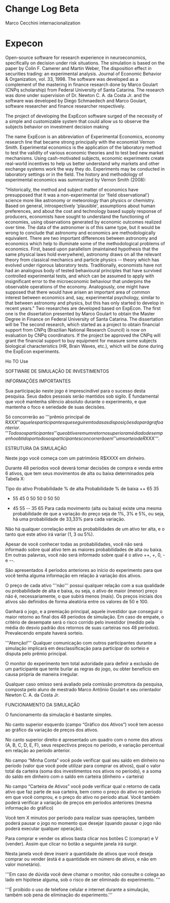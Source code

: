 Change Log Beta
=======

Marco Cecchini internacionalization 

Expecon
=======
Open-source software for research experience in neuroeconomics, specifically on decision under risk situations. The simulation is based on the paper by Colin F. Camerer and Martin Weber, The disposition effect in securities trading: an experimental analysis. Journal of Economic Behavior & Organization, vol. 33, 1998. The software was developed as a complement of the mastering in finance research done by Marco Goulart (CNPq scholarship) from Federal University of Santa Catarina. The research was done under supervision of Dr. Newton C. A. da Costa Jr. and the software was developed by Diego Schmaedech and Marco Goulart, software researcher and finance researcher respectively.

The project of developing the ExpEcon software surged of the necessity of a simple and customizable system that could allow us to observe the subjects behavior on investment decision making

The name ExpEcon is an abbreviation of Experimental Economics, economy research line that became strong principally with the economist Vernon Smith. Experimental economics is the application of the laboratory method to test the validity of various economic theories and to test bed new market mechanisms. Using cash-motivated subjects, economic experiments create real-world incentives to help us better understand why markets and other exchange systems work the way they do. Experiments may be conducted in laboratory settings or in the field. The history and methodology of experimental economics was summarized by Vernon Smith (2008):

"Historically, the method and subject matter of economics have presupposed that it was a non-experimental (or 'field observational') science more like astronomy or meteorology than physics or chemistry. Based on general, introspectively 'plausible', assumptions about human preferences, and about the cost and technology based supply response of producers, economists have sought to understand the functioning of economies, using observations generated by economic outcomes realized over time. The data of the astronomer is of this same type, but it would be wrong to conclude that astronomy and economics are methodologically equivalent. There are two important differences between astronomy and economics which help to illuminate some of the methodological problems of economics. First, based upon parallelism (maintained hypothesis that the same physical laws hold everywhere), astronomy draws on all the relevant theory from classical mechanics and particle physics -- theory which has evolved under rigorous laboratory tests. Traditionally, economists have not had an analogous body of tested behavioural principles that have survived controlled experimental tests, and which can be assumed to apply with insignificant error to the microeconomic behaviour that underpins the observable operations of the economy. Analogously, one might have supposed that there would have arisen an important area of common interest between economics and, say, experimental psychology, similar to that between astronomy and physics, but this has only started to develop in recent years."
Two researches are developed based on ExpEcon. The first one is the dissertation presented by Marco Goulart to obtain the Master Degree in Finance on Federal University of Santa Catarina. The dissertation will be The second research, which started as a project to obtain financial support from CNPq (Brazilian National Research Council) is now on evaluation by CNPq coordinators. If the project be approved the CNPq will grant the financial support to buy equipment for measure some subjects biological characteristics (HR, Brain Waves, etc.), which will be done during the ExpEcon experiments. 


Ho TO Use

SOFTWARE DE SIMULAÇÃO DE INVESTIMENTOS

INFORMAÇÕES IMPORTANTES

Sua participação neste jogo é imprescindível para o sucesso desta pesquisa. Seus dados pessoais serão mantidos sob sigilo. É fundamental que você mantenha silêncio absoluto durante o experimento, e que mantenha o foco e seriedade de suas decisões.

Só concorrerão ao '''prêmio principal de R$XXX''' aqueles participantes que seguirem todas as disposições do parágrafo anterior. '''Todos os participantes''' que obtiverem um retorno superior a média do desempenho obtido por todos os participantes concorrerão em '''um sorteio de R$XXX'''.

ESTRUTURA DA SIMULAÇÃO

Neste jogo você começa com um patrimônio R$XXXX em dinheiro.

Durante 48 períodos você deverá tomar decisões de compra e venda entre 6 ativos, que tem seus movimentos de alta ou baixa determinados pela Tabela X:

Tipo do ativo	Probabilidade % de alta	Probabilidade % de baixa
++	65	35
+	55	45
0	50	50
0	50	50
-	45	55
--	35	65
Para cada movimento (alta ou baixa) existe uma mesma probabilidade de que a variação do preço seja de 1%, 3% e 5%, ou seja, há uma probabilidade de 33,33% para cada variação.

Não há qualquer correlação entre as probabilidades de um ativo ter alta, e o tanto que este ativo irá variar (1, 3 ou 5%).

Apesar de você conhecer todas as probabilidades, você não será informado sobre qual ativo tem as maiores probabilidades de alta ou baixa. Em outras palavras, você não será informado sobre qual é o ativo ++, +, 0, - e --.

São apresentados 4 períodos anteriores ao início do experimento para que você tenha alguma informação em relação à variação dos ativos.

O preço de cada ativo '''não''' possui qualquer relação com a sua qualidade ou probabilidade de alta e baixa, ou seja, o ativo de maior (menor) preço não é, necessariamente, o que subirá menos (mais). Os preços iniciais dos ativos são definidos de forma aleatória entre os valores de 50 e 100.

Ganhará o jogo, e a premiação principal, aquele investidor que conseguir o maior retorno ao final dos 48 períodos de simulação. Em caso de empate, o critério de desempate será o risco corrido pelo investidor (medido pela média do desvio padrão dos retornos de suas carteiras nos 48 períodos). Prevalecendo empate haverá sorteio.

'''Atenção!''' Qualquer comunicação com outros participantes durante a simulação implicará em desclassificação para participar do sorteio e disputa pelo prêmio principal.

O monitor do experimento tem total autoridade para definir a exclusão de um participante que tente burlar as regras do jogo, ou obter benefício em causa própria de maneira irregular.

Qualquer caso omisso será avaliado pela comissão promotora da pesquisa, composta pelo aluno de mestrado Marco Antônio Goulart e seu orientador Newton C. A. da Costa Jr.

FUNCIONAMENTO DA SIMULAÇÃO

O funcionamento da simulação é bastante simples.

No canto superior esquerdo (campo “Gráfico dos Ativos”) você tem acesso ao gráfico da variação de preços dos ativos.

No canto superior direito é apresentado um quadro com o nome dos ativos (A, B, C, D, E, F), seus respectivos preços no período, e variação percentual em relação ao período anterior.

No campo “Minha Conta” você pode verificar qual seu saldo em dinheiro no período (valor que você pode utilizar para comprar os ativos), qual o valor total da carteira (soma dos investimentos nos ativos no período), e a soma do saldo em dinheiro com o saldo em carteira (dinheiro + carteira)

No campo “Carteira de Ativos” você pode verificar qual o retorno de cada ativo que faz parte de sua carteira, bem como o preço do ativo no período em que você comprou, e o preço do ativo no período atual. Você também poderá verificar a variação de preços em períodos anteriores (mesma informação do gráfico)

Você tem X minutos por período para realizar suas operações, também poderá pausar o jogo no momento que desejar (quando pausar o jogo não poderá executar qualquer operação).

Para comprar e vender os ativos basta clicar nos botões C (comprar) e V (vender). Assim que clicar no botão a seguinte janela irá surgir.

Nesta janela você deve inserir a quantidade de ativos que você deseja comprar ou vender (está é a quantidade em número de ativos, e não em valor monetário).

'''Em caso de dúvida você deve chamar o monitor, não consulte o colega ao lado em hipótese alguma, sob o risco de ser eliminado do experimento. '''

'''É proibido o uso de telefone celular e internet durante a simulação, também sob pena de eliminação do experimento.'''